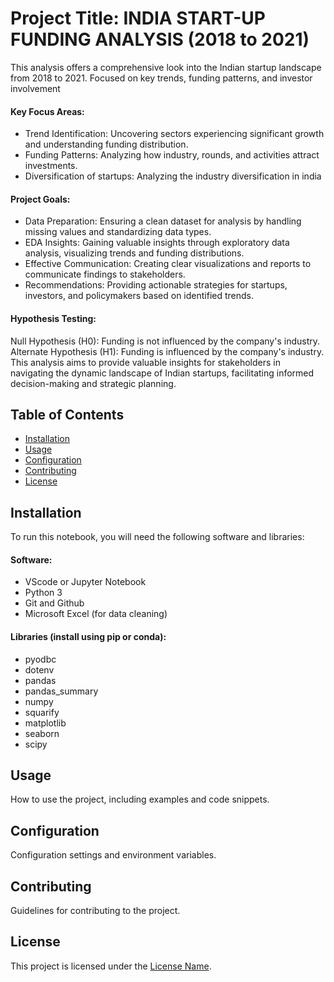 # Project Title: INDIA START-UP FUNDING ANALYSIS (2018 to 2021)  
This analysis offers a comprehensive look into the Indian startup landscape from 2018 to 2021. Focused on key trends, funding patterns, and investor involvement
#### Key Focus Areas:  
- Trend Identification: Uncovering sectors experiencing significant growth and understanding funding distribution.  
- Funding Patterns: Analyzing how industry, rounds, and activities attract investments.  
- Diversification of startups: Analyzing the industry diversification in india
#### Project Goals:  
- Data Preparation: Ensuring a clean dataset for analysis by handling missing values and standardizing data types.  
- EDA Insights: Gaining valuable insights through exploratory data analysis, visualizing trends and funding distributions.
- Effective Communication: Creating clear visualizations and reports to communicate findings to stakeholders.
- Recommendations: Providing actionable strategies for startups, investors, and policymakers based on identified trends.  
#### Hypothesis Testing:  
Null Hypothesis (H0): Funding is not influenced by the company's industry.
Alternate Hypothesis (H1): Funding is influenced by the company's industry.  
This analysis aims to provide valuable insights for stakeholders in navigating the dynamic landscape of Indian startups, facilitating informed decision-making and strategic planning.

## Table of Contents

- [Installation](#installation)
- [Usage](#usage)
- [Configuration](#configuration)
- [Contributing](#contributing)
- [License](#license)

## Installation
To run this notebook, you will need the following software and libraries:
#### Software:
- VScode or Jupyter Notebook
- Python 3
- Git and Github
- Microsoft Excel (for data cleaning)
#### Libraries (install using pip or conda):
- pyodbc
- dotenv
- pandas
- pandas_summary
- numpy
- squarify
- matplotlib
- seaborn
- scipy

## Usage

How to use the project, including examples and code snippets.

## Configuration

Configuration settings and environment variables.

## Contributing

Guidelines for contributing to the project.

## License

This project is licensed under the [License Name](link-to-license).
